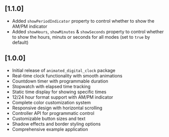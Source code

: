 ## [1.1.0]

- Added `showPeriodIndicator` property to control whether to show the AM/PM indicator
- Added `showHours`, `showMinutes` & `showSeconds` property to control whether to show the hours, minuts or seconds for all modes (set to `true` by default)

## [1.0.0]

- Initial release of `animated_digital_clock` package
- Real-time clock functionality with smooth animations
- Countdown timer with programmable duration
- Stopwatch with elapsed time tracking
- Static time display for showing specific times
- 12/24 hour format support with AM/PM indicator
- Complete color customization system
- Responsive design with horizontal scrolling
- Controller API for programmatic control
- Customizable button sizes and text
- Shadow effects and border styling options
- Comprehensive example application
